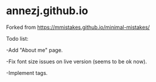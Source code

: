 # annezj.github.io
Forked from https://mmistakes.github.io/minimal-mistakes/

Todo list:

-Add "About me" page.

-Fix font size issues on live version (seems to be ok now).

-Implement tags.
